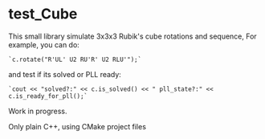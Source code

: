 # test_Cube

This small library simulate 3x3x3 Rubik's cube rotations and sequence,
For example, you can do:

	`c.rotate("R'UL' U2 RU'R' U2 RLU'");`

and test if its solved or PLL ready:

	`cout << "solved?:" << c.is_solved() << " pll_state?:" << c.is_ready_for_pll();`
  
Work in progress.

Only plain C++, using CMake project files